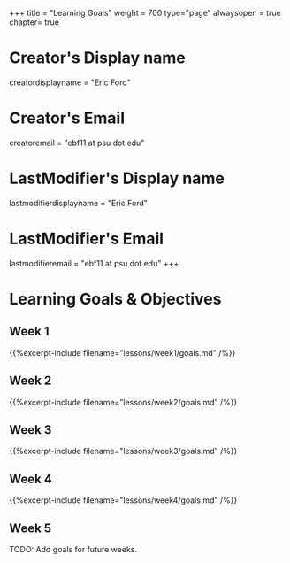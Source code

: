 +++
title = "Learning Goals"
weight = 700
type="page"
alwaysopen = true
chapter= true

# Creator's Display name
creatordisplayname = "Eric Ford"
# Creator's Email
creatoremail = "ebf11 at psu dot edu"
# LastModifier's Display name
lastmodifierdisplayname = "Eric Ford"
# LastModifier's Email
lastmodifieremail = "ebf11 at psu dot edu"
+++

# Learning Goals & Objectives

## Week 1
{{%excerpt-include filename="lessons/week1/goals.md" /%}}

## Week 2
{{%excerpt-include filename="lessons/week2/goals.md" /%}}

## Week 3
{{%excerpt-include filename="lessons/week3/goals.md" /%}}

## Week 4
{{%excerpt-include filename="lessons/week4/goals.md" /%}}

## Week 5
TODO: Add goals for future weeks.

